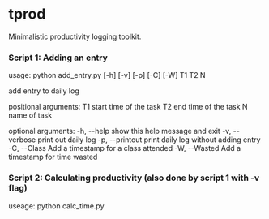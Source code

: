 # tprod
Minimalistic productivity logging toolkit.

### Script 1: Adding an entry

usage: python add_entry.py [-h] [-v] [-p] [-C] [-W] T1 T2 N

add entry to daily log

positional arguments:
  T1              start time of the task
  T2              end time of the task
  N               name of task

optional arguments:
  -h, --help      show this help message and exit
  -v, --verbose   print out daily log
  -p, --printout  print daily log without adding entry
  -C, --Class     Add a timestamp for a class attended
  -W, --Wasted    Add a timestamp for time wasted

### Script 2: Calculating productivity (also done by script 1 with -v flag)

useage: python calc_time.py <filename>